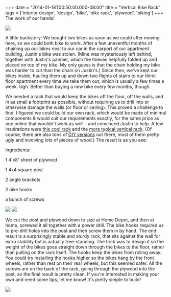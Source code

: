 +++
date = "2014-01-18T00:50:00.000-08:00"
title = "Vertical Bike Rack"
tags = ['interior design', 'design', 'bike', 'bike rack', 'plywood', 'biking']
+++
The work of our hands!

<img src="http://4.bp.blogspot.com/-xfMLqtfyrGY/UtjghWuXDHI/AAAAAAAADBg/RNU8GlDpkAI/s1600/IMG_20140116_225923.jpg"/>

A little backstory:  We bought two bikes as soon as we could after moving here, so we could both bike to work.  After a few uneventful months of chaining up our bikes next to our car in the carport of our apartment building, Justin's bike was stolen.  (Mine was mysteriously left behind, together with Justin's pannier, which the thieves helpfully folded up and placed on top of my bike.  My only guess is that the chain holding my bike was harder to cut than the chain on Justin's.)  Since then, we've kept our bikes inside, hauling them up and down two flights of stairs to our third-floor apartment every time we take them out, which is usually a few times a week.  Ugh.  Better than buying a new bike every few months, though.

We needed a rack that would keep the bikes off the floor, off the walls, and in as small a footprint as possible, without requiring us to drill into or otherwise damage the walls (or floor or ceiling).  This proved a challenge to find.  I figured we could build our own rack, which would be made of minimal components & would suit our requirements exactly, for the same price as one online that wouldn't work as well - and convinced Justin to help.  A few inspirations were [this cool rack](http://www.bicyclestoragedesigns.com/ABOUT-OUR-PRODUCTS.html) and the [more typical vertical rack](http://www.quarterre.com/products-page/branchline-3/branchline-information/). (Of course, there are also tons of [DIY versions](http://www.instructables.com/id/Bike-Tree/) out there, most of them pretty ugly and involving lots of pieces of wood.)  The result is as you see:

Ingredients:

1 4'x8' sheet of plywood

1 4x4 square post

2 angle brackets

2 bike hooks

a bunch of screws

<img src="http://1.bp.blogspot.com/-8PfdsOcRPnk/UtjgfBuwxBI/AAAAAAAADBM/D4wdjtS6RkM/s1600/IMG_20140116_230131.jpg"/>

<img src="http://2.bp.blogspot.com/-fshWzk-UUJg/UtjggOoltdI/AAAAAAAADBQ/xaVFUMhrNa0/s1600/IMG_20140116_230104.jpg"/>

We cut the post and plywood down to size at Home Depot, and then at home, screwed it all together with a power drill.  The bike hooks required us to pre-drill holes into the post and then screw them in by hand.  The end result is a surprisingly stable and sturdy rack, that sits against the wall for extra stability but is actually free-standing.  The trick was to design it so the weight of the bikes goes straight down through the bikes to the floor, rather than pulling on the rack itself.  The hooks keep the bikes from rolling away.  You could try installing the hooks higher so the bikes hang by the front wheels, rather than rest on their rear wheels, but this seemed safer.  All the screws are on the back of the rack, going through the plywood into the post, so the final result is pretty clean.  If you're interested in making your own and need some tips, let me know!  It's pretty simple to build!

<img src="http://2.bp.blogspot.com/-ZzTnbvXJvn4/UtjgdsGMnAI/AAAAAAAADBA/m8Gbf8EKb1k/s1600/IMG_20140116_230541.jpg"/>
